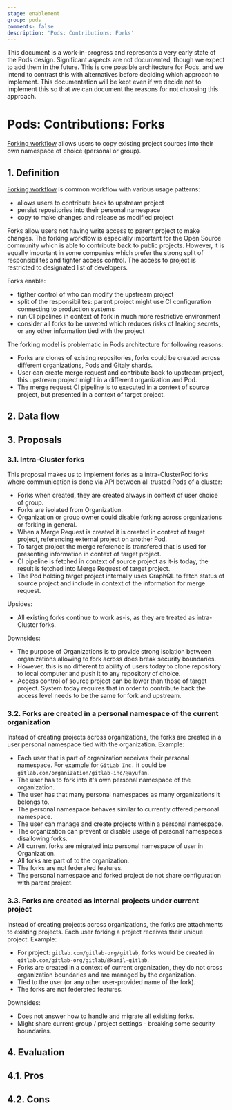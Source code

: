 ```yaml
---
stage: enablement
group: pods
comments: false
description: 'Pods: Contributions: Forks'
---
```


This document is a work-in-progress and represents a very early state of the
Pods design. Significant aspects are not documented, though we expect to add
them in the future. This is one possible architecture for Pods, and we intend to
contrast this with alternatives before deciding which approach to implement.
This documentation will be kept even if we decide not to implement this so that
we can document the reasons for not choosing this approach.

# Pods: Contributions: Forks

[Forking workflow](../../../user/project/repository/forking_workflow.md) allows users
to copy existing project sources into their own namespace of choice (personal or group).

## 1. Definition

[Forking workflow](../../../user/project/repository/forking_workflow.md) is common workflow
with various usage patterns:

- allows users to contribute back to upstream project
- persist repositories into their personal namespace
- copy to make changes and release as modified project

Forks allow users not having write access to parent project to make changes. The forking workflow
is especially important for the Open Source community which is able to contribute back
to public projects. However, it is equally important in some companies which prefer the strong split
of responsibilites and tighter access control. The access to project is restricted
to designated list of developers.

Forks enable:

- tigther control of who can modify the upstream project
- split of the responsibilites: parent project might use CI configuration connecting to production systems
- run CI pipelines in context of fork in much more restrictive environment
- consider all forks to be unveted which reduces risks of leaking secrets, or any other information
  tied with the project

The forking model is problematic in Pods architecture for following reasons:

- Forks are clones of existing repositories, forks could be created across different organizations, Pods and Gitaly shards.
- User can create merge request and contribute back to upstream project, this upstream project might in a different organization and Pod.
- The merge request CI pipeline is to executed in a context of source project, but presented in a context of target project.

## 2. Data flow

## 3. Proposals

### 3.1. Intra-Cluster forks

This proposal makes us to implement forks as a intra-ClusterPod forks where communication is done via API
between all trusted Pods of a cluster:

- Forks when created, they are created always in context of user choice of group.
- Forks are isolated from Organization.
- Organization or group owner could disable forking across organizations or forking in general.
- When a Merge Request is created it is created in context of target project, referencing
  external project on another Pod.
- To target project the merge reference is transfered that is used for presenting information
  in context of target project.
- CI pipeline is fetched in context of source project as it-is today, the result is fetched into
  Merge Request of target project.
- The Pod holding target project internally uses GraphQL to fetch status of source project
  and include in context of the information for merge request.

Upsides:

- All existing forks continue to work as-is, as they are treated as intra-Cluster forks.

Downsides:

- The purpose of Organizations is to provide strong isolation between organizations
  allowing to fork across does break security boundaries.
- However, this is no different to ability of users today to clone repository to local computer
  and push it to any repository of choice.
- Access control of source project can be lower than those of target project. System today
  requires that in order to contribute back the access level needs to be the same for fork and upstream.

### 3.2. Forks are created in a personal namespace of the current organization

Instead of creating projects across organizations, the forks are created in a user personal namespace
tied with the organization. Example:

- Each user that is part of organization receives their personal namespace. For example for `GitLab Inc.`
  it could be `gitlab.com/organization/gitlab-inc/@ayufan`.
- The user has to fork into it's own personal namespace of the organization.
- The user has that many personal namespaces as many organizations it belongs to.
- The personal namespace behaves similar to currently offered personal namespace.
- The user can manage and create projects within a personal namespace.
- The organization can prevent or disable usage of personal namespaces disallowing forks.
- All current forks are migrated into personal namespace of user in Organization.
- All forks are part of to the organization.
- The forks are not federated features.
- The personal namespace and forked project do not share configuration with parent project.

### 3.3. Forks are created as internal projects under current project

Instead of creating projects across organizations, the forks are attachments to existing projects.
Each user forking a project receives their unique project. Example:

- For project: `gitlab.com/gitlab-org/gitlab`, forks would be created in `gitlab.com/gitlab-org/gitlab/@kamil-gitlab`.
- Forks are created in a context of current organization, they do not cross organization boundaries
  and are managed by the organization.
- Tied to the user (or any other user-provided name of the fork).
- The forks are not federated features.

Downsides:

- Does not answer how to handle and migrate all exisiting forks.
- Might share current group / project settings - breaking some security boundaries.

## 4. Evaluation

## 4.1. Pros

## 4.2. Cons
